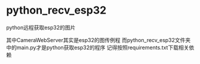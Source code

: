# python_recv_esp32
python远程获取esp32的图片

其中CameraWebServer其实是esp32的图传例程
而python_recv_esp32文件夹中的main.py才是python获取esp32的程序
记得按照requirements.txt下载相关依赖
